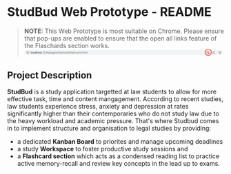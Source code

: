 # StudBud Web Prototype - README

> **NOTE:** This Web Prototype is most suitable on Chrome. Please ensure that pop-ups are enabled to ensure that the open all links feature of the Flaschards section works.
> ![Press the circled icon and enable pop-ups ](/docs/chrome.png)

## Project Description

**StudBud** is a study application targetted at law students to allow for more effective task, time and content mangagement. According to recent studies, law students experience stress, anxiety and depression at rates significantly higher than their contemporaries who do not study law due to the heavy workload and academic pressure. That's where Studbud comes in to implement structure and organisation to legal studies by providing:

- a dedicated **Kanban Board** to priorites and manage upcoming deadlines
- a study **Workspace** to foster productive study sessions and
- a **Flashcard section** which acts as a condensed reading list to practice active memory-recall and review key concepts in the lead up to exams.
